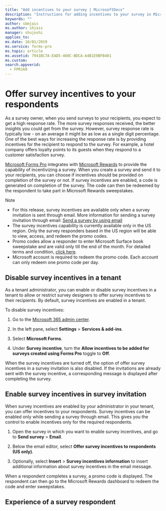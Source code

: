 ```yaml
---
title: "Add incentives to your survey | MicrosoftDocs"
description: "Instructions for adding incentives to your survey in Microsoft Forms Pro"
keywords: ""
author: sbmjais
ms.author: shjais
manager: shujoshi
applies_to: 
ms.date: 10/01/2019
ms.service: forms-pro
ms.topic: article
ms.assetid: 7941BC7A-EAD5-460C-BDCA-A4B1E9BFB401
ms.custom: 
search.appverid:
  - FPR160
---
```


# Offer survey incentives to your respondents

As a survey owner, when you send surveys to your recipients, you expect to get a high response rate. The more survey responses received, the better insights you could get from the survey. However, survey response rate is typically low - on an average it might be as low as a single digit percentage. One of the best ways for increasing the response rate is by providing incentives for the recipient to respond to the survey. For example, a hotel company offers loyalty points to its guests when they respond to a customer satisfaction survey.

[Microsoft Forms Pro](https://formspro.microsoft.com) integrates with [Microsoft Rewards](https://www.microsoft.com/rewards) to provide the capability of incentivizing a survey. When you create a survey and send it to your recipients, you can choose if incentives should be provided on completion of the survey or not. If survey incentives are enabled, a code is generated on completion of the survey. The code can then be redeemed by the respondent to take part in Microsoft Rewards sweepstakes.

> [!NOTE]
> - For this release, survey incentives are available only when a survey invitation is sent through email. More information for sending a survey invitation through email: [Send a survey by using email](send-survey-email.md)
> - The survey incentives capability is currently available only in the US region. Only the survey responders based in the US region will be able to view, access, and redeem the promo codes. 
> - Promo codes allow a responder to enter Microsoft Surface book sweepstake and are valid only till the end of the month. For detailed terms and condition, [click here](https://go.microsoft.com/fwlink/p/?linkid=530144).
> - Microsoft account is required to redeem the promo code. Each account can only redeem one promo code per day.

## Disable survey incentives in a tenant

As a tenant administrator, you can enable or disable survey incentives in a tenant to allow or restrict survey designers to offer survey incentives to their recipients. By default, survey incentives are enabled in a tenant.

To disable survey incentives:

1. Go to the [Microsoft 365 admin center](https://admin.microsoft.com/).

2. In the left pane, select **Settings** > **Services & add-ins**.

3. Select **Microsoft Forms**.

4. Under **Survey incentive**, turn the **Allow incentives to be added for surveys created using Forms Pro** toggle to **Off**.

When the survey incentives are turned off, the option of offer survey incentives in a survey invitation is also disabled. If the invitations are already sent with the survey incentive, a corresponding message is displayed after completing the survey.

## Enable survey incentives in survey invitation

When survey incentives are enabled by your administrator in your tenant, you can offer incentives to your respondents. Survey incentives can be enabled only while sending a survey through email. This gives you the control to enable incentives only for the required respondents.

1. Open the survey in which you want to enable survey incentives, and go to **Send survey** &gt; **Email**.

2. Below the email editor, select **Offer survey incentives to respondents (US only)**.

3. Optionally, select **Insert** > **Survey incentives information** to insert additional information about survey incentives in the email message. 

When a respondent completes a survey, a promo code is displayed. The respondent can then go to the Microsoft Rewards dashboard to redeem the code and enter sweepstakes.

## Experience of a survey respondent

